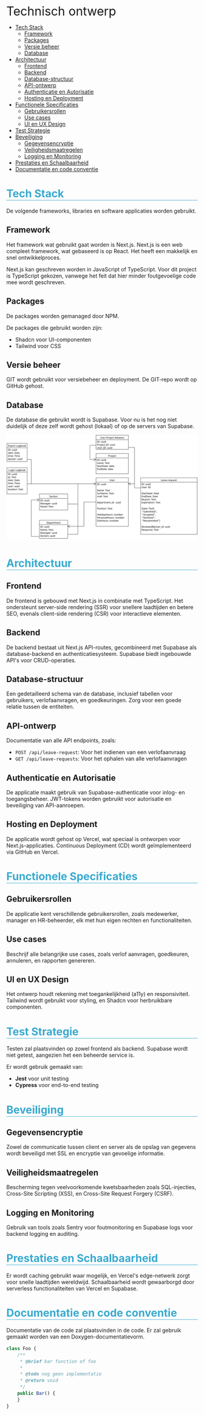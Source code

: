 <style>
h1 {
    page-break-before: always;
    color: rgb(57, 170, 207);
    width: 100%;
    border-bottom: 1px solid rgb(57, 170, 207); 
}

.title {
    font-size: 32px;
}
</style>

<div class="title">
Technisch ontwerp
</div>

- [Tech Stack](#tech-stack)
  - [Framework](#framework)
  - [Packages](#packages)
  - [Versie beheer](#versie-beheer)
  - [Database](#database)
- [Architectuur](#architectuur)
  - [Frontend](#frontend)
  - [Backend](#backend)
  - [Database-structuur](#database-structuur)
  - [API-ontwerp](#api-ontwerp)
  - [Authenticatie en Autorisatie](#authenticatie-en-autorisatie)
  - [Hosting en Deployment](#hosting-en-deployment)
- [Functionele Specificaties](#functionele-specificaties)
  - [Gebruikersrollen](#gebruikersrollen)
  - [Use cases](#use-cases)
  - [UI en UX Design](#ui-en-ux-design)
- [Test Strategie](#test-strategie)
- [Beveiliging](#beveiliging)
  - [Gegevensencryptie](#gegevensencryptie)
  - [Veiligheidsmaatregelen](#veiligheidsmaatregelen)
  - [Logging en Monitoring](#logging-en-monitoring)
- [Prestaties en Schaalbaarheid](#prestaties-en-schaalbaarheid)
- [Documentatie en code conventie](#documentatie-en-code-conventie)

# Tech Stack

De volgende frameworks, libraries en software applicaties worden gebruikt.

## Framework
Het framework wat gebruikt gaat worden is Next.js. 
Next.js is een web compleet framework, wat gebaseerd is op React. Het heeft een makkelijk en snel ontwikkelproces.

Next.js kan geschreven worden in JavaScript of TypeScript. Voor dit project is TypeScript gekozen, vanwege het feit dat hier minder foutgevoelige code mee wordt geschreven.

## Packages

De packages worden gemanaged door NPM.

De packages die gebruikt worden zijn:
*   Shadcn voor UI-componenten
*   Tailwind voor CSS

## Versie beheer

GIT wordt gebruikt voor versiebeheer en deployment. 
De GIT-repo wordt op GitHub gehost.

## Database

De database die gebruikt wordt is Supabase. Voor nu is het nog niet duidelijk of deze zelf wordt gehost (lokaal) of op de servers van Supabase.

![database diagram](db.png)

# Architectuur

## Frontend

De frontend is gebouwd met Next.js in combinatie met TypeScript. Het ondersteunt server-side rendering (SSR) voor snellere laadtijden en betere SEO, evenals client-side rendering (CSR) voor interactieve elementen.

## Backend

De backend bestaat uit Next.js API-routes, gecombineerd met Supabase als database-backend en authenticatiesysteem. Supabase biedt ingebouwde API's voor CRUD-operaties.

## Database-structuur

Een gedetailleerd schema van de database, inclusief tabellen voor gebruikers, verlofaanvragen, en goedkeuringen. Zorg voor een goede relatie tussen de entiteiten.

## API-ontwerp

Documentatie van alle API endpoints, zoals:
- `POST /api/leave-request`: Voor het indienen van een verlofaanvraag
- `GET /api/leave-requests`: Voor het ophalen van alle verlofaanvragen

## Authenticatie en Autorisatie

De applicatie maakt gebruik van Supabase-authenticatie voor inlog- en toegangsbeheer. JWT-tokens worden gebruikt voor autorisatie en beveiliging van API-aanroepen.

## Hosting en Deployment

De applicatie wordt gehost op Vercel, wat speciaal is ontworpen voor Next.js-applicaties. Continuous Deployment (CD) wordt geïmplementeerd via GitHub en Vercel.

# Functionele Specificaties

## Gebruikersrollen

De applicatie kent verschillende gebruikersrollen, zoals medewerker, manager en HR-beheerder, elk met hun eigen rechten en functionaliteiten.

## Use cases

Beschrijf alle belangrijke use cases, zoals verlof aanvragen, goedkeuren, annuleren, en rapporten genereren.

## UI en UX Design

Het ontwerp houdt rekening met toegankelijkheid (a11y) en responsiviteit. Tailwind wordt gebruikt voor styling, en Shadcn voor herbruikbare componenten.

# Test Strategie

Testen zal plaatsvinden op zowel frontend als backend. Supabase wordt niet getest, aangezien het een beheerde service is.

Er wordt gebruik gemaakt van:
- **Jest** voor unit testing
- **Cypress** voor end-to-end testing

# Beveiliging

## Gegevensencryptie

Zowel de communicatie tussen client en server als de opslag van gegevens wordt beveiligd met SSL en encryptie van gevoelige informatie.

## Veiligheidsmaatregelen

Bescherming tegen veelvoorkomende kwetsbaarheden zoals SQL-injecties, Cross-Site Scripting (XSS), en Cross-Site Request Forgery (CSRF).

## Logging en Monitoring

Gebruik van tools zoals Sentry voor foutmonitoring en Supabase logs voor backend logging en auditing.

# Prestaties en Schaalbaarheid

Er wordt caching gebruikt waar mogelijk, en Vercel's edge-netwerk zorgt voor snelle laadtijden wereldwijd. Schaalbaarheid wordt gewaarborgd door serverless functionaliteiten van Vercel en Supabase.

# Documentatie en code conventie

Documentatie van de code zal plaatsvinden in de code. 
Er zal gebruik gemaakt worden van een Doxygen-documentatievorm.

```ts
class Foo {
    /**
     * @brief bar function of foo
     * 
     * @todo nog geen implementatie
     * @return void
     */
    public Bar() {
    }
}
